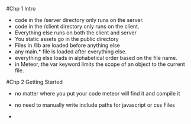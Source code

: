 #Chp 1 Intro
  - code in the /server directory only runs on the server.
  - code in the /client directory only runs on the client.
  - Everything else runs on both the client and server
  - You static assets go in the public directory
  - Files in /lib are loaded before anything else
  - any main.* file is loaded after everything else.
  - everything else loads in alphabetical order based on the file name.
  - in Meteor, the var keyword limits the scope of an object to the current file.

#Chp 2 Getting Started
  - no matter where you put your code meteor will find it and compile it
  - no need to manually write include paths for javascript or css Files
  - <template name="postsList"> postList attribute used by Meteor to keep track of what template goes where
##Spacebars
    - meteors templating system,
    - html with addition of inclusions, expressions and block helpers.
    - inclusion: {{> templateName}}, tells meteor to replace the {{> inclusion}} with the template whos name corresponds.

  - Expressions: {{title}},call a property of the current object, or the return value of a template helper as defined in the current template's manager

  - Block Helpers: tags which control the flow of the template. {{#each }} {{/each}} {{#if}}{{/if}}

#Chp 3 Templates
  Template Helpers:
    - Meteor keeps templates and their logic separated
    - in order to come to like a template needs helpers
    - prepare raw data
    - similar to controllers but have a slightly different role
    - while the template's role is limited to displaying or looping over variables, the helpers are the one who actually do the heavy lifting by assigning a value to each variable.

  - the {{#each}} block helper not only iterates, it also sets the value of "this" inside the block to the iterated object.

#Chp 4 Collections
  Collection:
    - core feature of meteor is the automatic synchronisation of data between client and server.
    - collection is a special data structure that takes care of storing your data in MongoDB
    - synchronising data with each connected user's browser in real time
    - place collection in lib directory to make sure they are defined first

  Storing Data:
    - Browser Memory: data local to the current browser tab, not permanent (Javascript Variables)

    - Browser Storage: cookies or local storage. local to current user but available across all tabs

    - Server-side database: stores permanent data. Available to more than one user

  Client & Server:
    - code not place inside client or server folders will run in both contexts.
    - collections are available to both client and server
    - server side collection has the job of talking to the MongoDB database
    - client side collection is a copy of a subset of the real, canonical collection.   
  Server-Side Collections:
    - acts as an API into MongoDB
    - write Mongo commands like Collection.insert()


  Mongo:
    - sccess your deployed app's Mongo shell with "meteor mongo myApp".

  Client-Side Collections:
    - Posts = new Mongo.Collection('posts') client side is a local, in-browser cache of the real Mongo collection.
    - cache is a subset of data for quick access
    - documents stored in browser Memory
  MiniMongo:
    - Meteor's client-side Mongo implementation

  Flow:
    server-side collection was informed by a client collection of a new post, and took on the task of distributing that post into the Mongo database and back out to all the other connected post collections.

  Find & Fetch:
    - find() returns a cursor, which is a reactive data source.
    - use fetch() on that cursor to transform it into an array .

  Connecting Collections: Publications and Subscriptions
    - autopublish package not intended for production applications
    - autopublish says that each collection should be shared in its entirety to each connected client.
    - "meteor remove autopublish"
    
